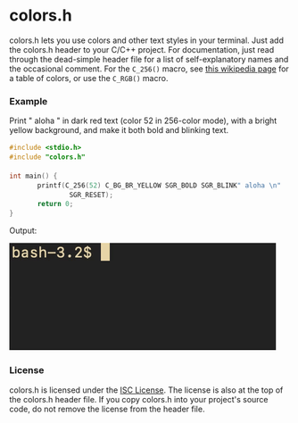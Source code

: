 # colors.h
colors.h lets you use colors and other text styles in your terminal. Just add
the colors.h header to your C/C++ project. For documentation, just read
through the dead-simple header file for a list of self-explanatory names and
the occasional comment. For the `C_256()` macro, see
[this wikipedia page](https://en.wikipedia.org/wiki/ANSI_escape_code#8-bit)
for a table of colors, or use the `C_RGB()` macro.

### Example
Print " aloha " in dark red text (color 52 in 256-color mode), with a bright
yellow background, and make it both bold and blinking text.
 ```c
#include <stdio.h>
#include "colors.h"

int main() {
        printf(C_256(52) C_BG_BR_YELLOW SGR_BOLD SGR_BLINK" aloha \n"
                SGR_RESET);
        return 0;
}
 ```
 Output:
 
 ![example-gif](./example.gif)

### License
colors.h is licensed under the
[ISC License](https://choosealicense.com/licenses/isc/). The license is also at
the top of the colors.h header file. If you copy colors.h into your project's
source code, do not remove the license from the header file.
